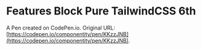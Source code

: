 # Features Block Pure TailwindCSS 6th

A Pen created on CodePen.io. Original URL: [https://codepen.io/componentity/pen/KKzzJNB](https://codepen.io/componentity/pen/KKzzJNB).


